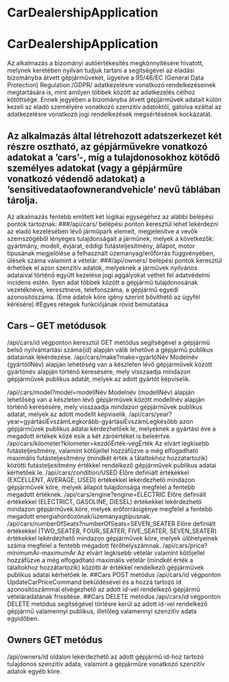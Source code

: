 # CarDealershipApplication

# CarDealershipApplication
Az alkalmazás a bizományi autóértékesítés megkönnyítésére hivatott, melynek keretében nyilván tudjuk tartani a segítségével az eladási bizományba átvett gépjárműveket, ügyelve a 95/46/EC (General Data Protection) Regulation /GDPR/ adatkezelésre vonatkozó rendelkezéseinek megtartására is, mint amilyen többek között az adatkezelés célhoz kötöttsége. Ennek jegyében a bizományba átvett gépjárművek adatait külön kezeli az eladó személyére vonatkozó szenzitív adatoktól, gátolva ezáltal az adatkezelésre vonatkozó jogi rendelkezések megsértésének kockázatát.

## Az alkalmazás által létrehozott adatszerkezet két részre osztható, az gépjárművekre vonatkozó adatokat a ’cars’-, míg a tulajdonosokhoz kötődő személyes adatokat (vagy a gépjárműre vonatkozó védendő adatokat) a ’sensitivedataofownerandvehicle’   nevű táblában tárolja.
Az alkalmazás fentebb említett két logikai egységéhez az alábbi belépési pontok tartoznak:
###/api/cars/  belépési ponton keresztül lehet lekérdezni az eladó kezelésében lévő járműpark elemeit, megjelenítve a vevők szemszögéből lényeges tulajdonságait a járműnek, melyek a következők: gyártmány, modell, évjárat, eddigi futásteljesítmény, állapot, motor típusának megjelölése a felhasznált üzemanyag/erőforrás függvényében, ülések száma valamint a vételár.
###/api/owners/ belépési pontok keresztül érhetőek el azon szenzitív adatok, melyeknek a járművek nyilvános adataival történő együtt kezelése jogi aggályokat vethet fel adatvédelmi incidens estén.
Ilyen adat többek között a gépjármű tulajdonosának vezetékneve, keresztneve, telefonszáma, a gépjármű egyedi azonosítószáma. (Eme adatok köre igény szerint bővíthető az ügyfél kérésére)
#Egyes rétegek funkciójának rövid bemutatása
## Cars – GET metódusok
/api/cars/id végponton keresztül GET metódus segítségével a gépjármű belső nyilvántartási száma(id) alapján válik lehetővé a gépjármű publikus adatainak lekérdezése.
/api/cars/make?make=gyártóNév Modelnév (gyártóllNév) alapján lehetőség van a készleten lévő gépjárművek között gyártónév alapján történő keresésére, mely visszaadja mindazon gépjárművek publikus adatát, melyek az adott gyártót képviselik.

/api/cars/model?model=modellNév Modelnév (modellNév) alapján lehetőség van a készleten lévő gépjárművek között modellnév alapján történő keresésére, mely visszaadja mindazon gépjárművek publikus adatát, melyek az adott modellt képviselik.
/api/cars/year?year=gyártásiÉvszámLegkorább-gyártásiÉvszámLegkésőbb azon gépjárművek publikus adatai kérdezhetőek le, melyeknek a gyártási éve a megadott értékek közé esik a két záróértéket is beleértve.
/api/cars/kilometer?kilometer=kezdőÉrték-végÉrték Az elvárt legkisebb futásteljesítmény, valamint kötőjellel hozzáfűzve a még elfogadható maximális futásteljesítmény (mindkét érték a tálaltokhoz hozzátartozik) közötti futásteljesítmény értékkel rendelkező gépjárművek publikus adatai kérhetőek le.
/api/cars/condition/USED Előre definiált értékekkel (EXCELLENT, AVERAGE, USED) értékekkel lekérdezhető mindazon gépjárművek köre, melyek állapot tulajdonsága megfelel a fentebb megadott értéknek.
/api/cars/engine?engine=ELECTRIC Előre definiált értékekkel (ELECTRICT, GASOLINE, DIESEL) értékekkel lekérdezhető mindazon gépjárművek köre, melyek erőforrásigénye megfelel a fentebb megadott energiahordozónak/üzemanyagtípusnak.
/api/cars/numberOfSeats?numberOfSeats=SEVEN_SEATER Előre definiált értékekkel (TWO_SEATER, FOUR_SEATER, FIVE_SEATER, SEVEN_SEATER) értékekkel lekérdezhető mindazon gépjárművek köre, melyek ülőhelyeinek száma megfelel a fentebb megadott férőhelyszámnak.
/api/cars/price?minimumÁr-maximumÁr Az elvárt legkisebb vételár valamint kötőjellel hozzáfűzve a még elfogadható maximális vételár (mindkét érték a tálaltokhoz hozzátartozik) közötti ár értékkel rendelkező gépjárművek publikus adatai kérhetőek le.
##Cars POST metódus
/api/cars/id végponton UpdateCarPriceCommand beküldésével és a hozzá tartozó id azonosítószámmal elvégezhető az adott id-vel rendelkező gépjármű vételáradatának frissítése.
##Cars DELETE metódus
/api/cars/id végponton DELETE metódus segítségével törlésre kerül az adott id-vel rendelkező gépjármű valamennyi publikus, illetőleg valamennyi szenzitív adata egyidőben.
## Owners GET metódus
/api/owners/id oldalon lekérdezhető az adott gépjármű id-hoz tartozó tulajdonos szenzitív adata, valamint a gépjárműre vonatkozó szenzitív adatok egyéb köre.
